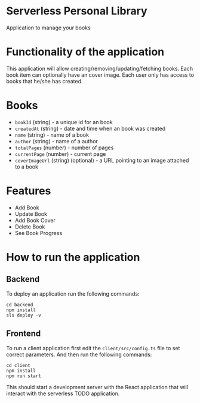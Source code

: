 # Serverless Personal Library

Application to manage your books


# Functionality of the application

This application will allow creating/removing/updating/fetching books. Each book item can optionally have an cover image. 
Each user only has access to books that he/she has created.

# Books

* `bookId` (string) - a unique id for an book
* `createdAt` (string) - date and time when an book was created
* `name` (string) - name of a book
* `author` (string) - name of a author
* `totalPages` (number) - number of pages 
* `currentPage` (number) - current page
* `coverImageUrl` (string) (optional) - a URL pointing to an image attached to a book
   
# Features
- Add Book
- Update Book
- Add Book Cover
- Delete Book
- See Book Progress

# How to run the application

## Backend

To deploy an application run the following commands:

```
cd backend
npm install
sls deploy -v
```

## Frontend

To run a client application first edit the `client/src/config.ts` file to set correct parameters. And then run the following commands:

```
cd client
npm install
npm run start
```

This should start a development server with the React application that will interact with the serverless TODO application.

